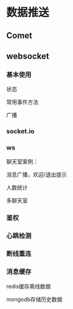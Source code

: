 # 数据推送

## Comet

## websocket

### 基本使用

状态

常用事件方法

广播

### socket.io

### ws

聊天室案例：

消息广播，欢迎/退出提示

人数统计

多聊天室

### 鉴权

### 心跳检测

### 断线重连

### 消息缓存

redis缓存离线数据

mongodb存储历史数据